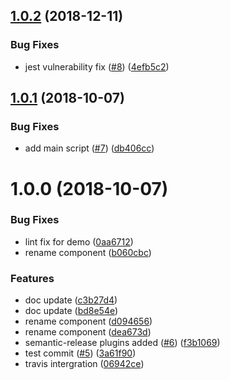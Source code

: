 ## [1.0.2](https://github.com/mhmtztmr/react-dialpad/compare/v1.0.1...v1.0.2) (2018-12-11)


### Bug Fixes

* jest vulnerability fix ([#8](https://github.com/mhmtztmr/react-dialpad/issues/8)) ([4efb5c2](https://github.com/mhmtztmr/react-dialpad/commit/4efb5c2))

## [1.0.1](https://github.com/mhmtztmr/react-dialpad/compare/v1.0.0...v1.0.1) (2018-10-07)


### Bug Fixes

* add main script ([#7](https://github.com/mhmtztmr/react-dialpad/issues/7)) ([db406cc](https://github.com/mhmtztmr/react-dialpad/commit/db406cc))

# 1.0.0 (2018-10-07)


### Bug Fixes

* lint fix for demo ([0aa6712](https://github.com/mhmtztmr/react-dialpad/commit/0aa6712))
* rename component ([b060cbc](https://github.com/mhmtztmr/react-dialpad/commit/b060cbc))


### Features

* doc update ([c3b27d4](https://github.com/mhmtztmr/react-dialpad/commit/c3b27d4))
* doc update ([bd8e54e](https://github.com/mhmtztmr/react-dialpad/commit/bd8e54e))
* rename component ([d094656](https://github.com/mhmtztmr/react-dialpad/commit/d094656))
* rename component ([dea673d](https://github.com/mhmtztmr/react-dialpad/commit/dea673d))
* semantic-release plugins added ([#6](https://github.com/mhmtztmr/react-dialpad/issues/6)) ([f3b1069](https://github.com/mhmtztmr/react-dialpad/commit/f3b1069))
* test commit ([#5](https://github.com/mhmtztmr/react-dialpad/issues/5)) ([3a61f90](https://github.com/mhmtztmr/react-dialpad/commit/3a61f90))
* travis intergration ([06942ce](https://github.com/mhmtztmr/react-dialpad/commit/06942ce))
